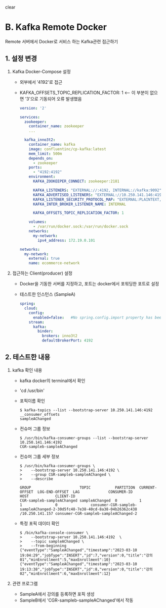 clear<style>
.burk {
background-color: red;
color: yellow;
display:inline-block;
}
</style>


# B. Kafka Remote Docker
Remote 서버에서 Docker로 서비스 하는 Kafka관련 접근하기


## 1. 설정 변경

1. Kafka Docker-Compose 설정
   - 외부에서 '4192'로 접근
   - KAFKA_OFFSETS_TOPIC_REPLICATION_FACTOR: 1  <-- 이 부분이 없으면 '3'으로 기동되어 오류 발생했음

      ```yaml
      version: '2'
      
      services:
        zookeeper:
          container_name: zookeeper
          ...
      
        kafka_inno3t2:
          container_name: kafka
          image: confluentinc/cp-kafka:latest
          mem_limit: 500m
          depends_on:
            - zookeeper
          ports:
            - "4192:4192"
          environment:
            KAFKA_ZOOKEEPER_CONNECT: zookeeper:2181
      
            KAFKA_LISTENERS: "EXTERNAL://:4192, INTERNAL://kafka:9092"
            KAFKA_ADVERTISED_LISTENERS: "EXTERNAL://10.250.141.146:4192, INTERNAL://kafka:9092"
            KAFKA_LISTENER_SECURITY_PROTOCOL_MAP: "EXTERNAL:PLAINTEXT, INTERNAL:PLAINTEXT"
            KAFKA_INTER_BROKER_LISTENER_NAME: INTERNAL
      
            KAFKA_OFFSETS_TOPIC_REPLICATION_FACTOR: 1
      
          volumes:
            - /var/run/docker.sock:/var/run/docker.sock
          networks:
            my-network:
              ipv4_address: 172.19.0.101      
      
      networks: 
        my-network:
          external: true
          name: ecommerce-network
      ```

2. 접근하는 Client(producer) 설정
   - Docker을 기동한 서버를 지정하고, 포트는 docker에서 포워딩한 포트로 설정
   - 테스트한 인스턴스 (SampleA)

      ```yaml
      spring:
        cloud:
          config:
            enabled=false:   #No spring.config.import property has been defined
          stream:
            kafka:
              binder:
                brokers: inno3t2
                defaultBrokerPort: 4192
      ```

## 2. 테스트한 내용

1. kafka 확인 내용
   - kafka docker의 terminal에서 확인
   - 'cd /usr/bin'
   - 포픽이름  확인

      ```shell
      $ kafka-topics --list --bootstrap-server 10.250.141.146:4192
      __consumer_offsets
      sampleAChanged
      ```
   - 컨슈머 그룹 정보

      ```shell
      $ /usr/bin/kafka-consumer-groups --list --bootstrap-server 10.250.141.146:4192
      CGR-sampleb-sampleAChanged
      ```
   - 컨슈머 그룹 세부 정보

      ```shell
      $ /usr/bin/kafka-consumer-groups \
      >    --bootstrap-server 10.250.141.146:4192 \
      >    --group CGR-sampleb-sampleAChanged \
      >    --describe
      
      GROUP                      TOPIC           PARTITION  CURRENT-OFFSET  LOG-END-OFFSET  LAG             CONSUMER-ID                                                                HOST            CLIENT-ID
      CGR-sampleb-sampleAChanged sampleAChanged  0          1               1               0               consumer-CGR-sampleb-sampleAChanged-2-30d5fc48-7e38-40cd-8a38-04b26362c438 /10.250.141.157 consumer-CGR-sampleb-sampleAChanged-2
      ```
   - 특정 포픽 데이터 확인
      ```shell
      $ /bin/kafka-console-consumer \
      >    --bootstrap-server 10.250.141.146:4192  \
      >    --topic sampleAChanged \
      >    --from-beginning
      {"eventType":"SampleAChanged","timestamp":"2023-03-10 19:04:29","jobType":"INSERT","id":7,"version":0,"title":"강의01","minEnrollment":5,"maxEnrollment":10}
      {"eventType":"SampleAChanged","timestamp":"2023-03-10 19:13:38","jobType":"INSERT","id":8,"version":0,"title":"강의02","minEnrollment":6,"maxEnrollment":12}
      ```

2. 관련 프로그램
   - SampleA에서 강의를 등록하면 포픽 생성
   - SampleB에서  'CGR-sampleb-sampleAChanged'에서 작동

